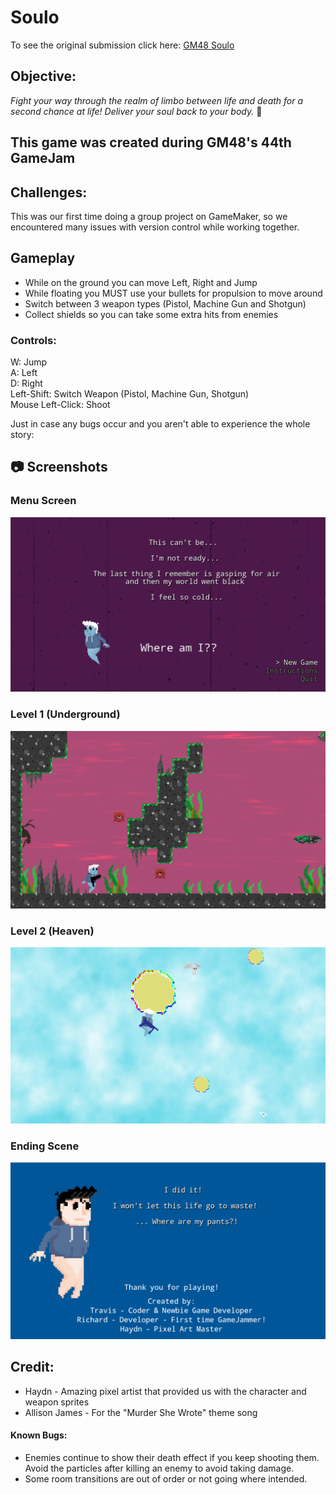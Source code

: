 # Soulo

To see the original submission click here: <a href=https://gm48.net/game/2078/soulo>GM48 Soulo</a>

## Objective:

<em>Fight your way through the realm of limbo between life and death for a second chance at life!
Deliver your soul back to your body.</em> :ghost:

## This game was created during GM48's 44th GameJam

## Challenges:

<p>This was our first time doing a group project on GameMaker, so we encountered many issues with version control while working together.</p>

## Gameplay

- While on the ground you can move Left, Right and Jump
- While floating you MUST use your bullets for propulsion to move around
- Switch between 3 weapon types (Pistol, Machine Gun and Shotgun)
- Collect shields so you can take some extra hits from enemies

### Controls:

W: Jump <br>
A: Left <br>
D: Right <br>
Left-Shift: Switch Weapon (Pistol, Machine Gun, Shotgun) <br>
Mouse Left-Click: Shoot

Just in case any bugs occur and you aren't able to experience the whole story:

## :camera: Screenshots

### Menu Screen

![Menu Screen](https://github.com/T-Pirozzini/CURRENT-GM48-Delivery/blob/c13b5b229d0f931a8087d5d495b7fc2b7b43534c/images/start_screen.png)

### Level 1 (Underground)

![Level 1](https://github.com/T-Pirozzini/CURRENT-GM48-Delivery/blob/c13b5b229d0f931a8087d5d495b7fc2b7b43534c/images/level_one.png)

### Level 2 (Heaven)

![Level 2](https://github.com/T-Pirozzini/CURRENT-GM48-Delivery/blob/c13b5b229d0f931a8087d5d495b7fc2b7b43534c/images/level_two.png)

### Ending Scene

![Ending](https://github.com/T-Pirozzini/CURRENT-GM48-Delivery/blob/c13b5b229d0f931a8087d5d495b7fc2b7b43534c/images/end_screen.png)

## Credit:

- Haydn - Amazing pixel artist that provided us with the character and weapon sprites
- Allison James - For the "Murder She Wrote" theme song

#### Known Bugs:

- Enemies continue to show their death effect if you keep shooting them. Avoid the particles after killing an enemy to avoid taking damage.
- Some room transitions are out of order or not going where intended.
